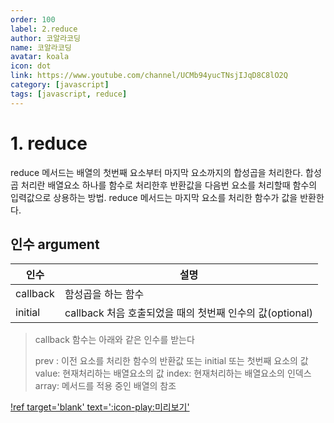 ```yaml
---
order: 100
label: 2.reduce
author: 코알라코딩
name: 코알라코딩
avatar: koala
icon: dot
link: https://www.youtube.com/channel/UCMb94yucTNsjIJqD8C8lO2Q
category: [javascript]
tags: [javascript, reduce]
---
```


# 1. reduce

reduce 메서드는 배열의 첫번째 요소부터 마지막 요소까지의 합성곱을 처리한다.
합성곱 처리란 배열요소 하나를 함수로 처리한후 반환값을 다음번 요소를 처리할때 함수의 입력값으로 상용하는 방법. reduce 메서드는 마지막 요소를 처리한 함수가 값을 반환한다.

## 인수 argument

|인수|설명|
|---|---|
|callback|함성곱을 하는 함수|
|initial|callback 처음 호출되었을 때의 첫번째 인수의 값(optional)|

> callback 함수는 아래와 같은 인수를 받는다
>
> prev : 이전 요소를 처리한 함수의 반환값 또는 initial 또는 첫번째 요소의 값
> value: 현재처리하는 배열요소의 값
> index: 현재처리하는 배열요소의 인덱스
> array: 메서드를 적용 중인 배열의 참조
>
[!ref target='blank' text=':icon-play:미리보기'](https://github.com/qwerewqwerew/source/js/b-3/reduce.html)